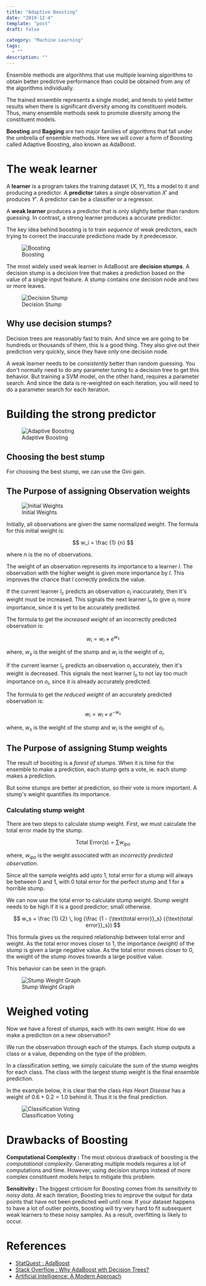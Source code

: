 ```yaml
---
title: "Adaptive Boosting"
date: "2019-12-4"
template: "post"
draft: false

category: "Machine Learning"
tags:
  - ""
description: ""
---
```


Ensemble methods are algorithms that use multiple learning algorithms to obtain better predictive performance than could be obtained from any of the algorithms individually.

The trained ensemble represents a single model, and tends to yield better results when there is significant diversity among its constituent models. Thus, many ensemble methods seek to promote diversity among the constituent models.

**Boosting** and **Bagging** are two major families of algorithms that fall under the umbrella of ensemble methods. Here we will cover a form of Boosting called Adaptive Boosting, also known as AdaBoost.

# The weak learner

A **learner** is a program takes the training dataset $(X, Y)$, fits a model to it and producing a predictor. A **predictor** takes a single observation $X'$ and produces $Y'$. A predictor can be a classifier or a regressor.

A **weak learner** produces a predictor that is only slightly better than random guessing. In contrast, a strong learner produces a accurate predictor.

The key idea behind boosting is to train *sequence* of weak predictors, each trying to correct the inaccurate predictions made by it predecessor.

<figure style="width: 600px">
	<img src="/media/machine learning/boosting/boosting.png" alt="Boosting">
	<figcaption>Boosting</figcaption>
</figure>

The most widely used weak learner in AdaBoost are **decision stumps**. A decision stump is a decision tree that makes a prediction based on the value of a *single* input feature. A stump contains one decision node and two or more leaves.

<figure style="width: 500px">
	<img src="/media/machine learning/boosting/decision-stump.png" alt="Decision Stump">
	<figcaption>Decision Stump</figcaption>
</figure>

## Why use decision stumps?

Decision trees are reasonably fast to train. And since we are going to be hundreds or thousands of them, this is a good thing. They also give out their prediction very quickly, since they have only one decision node.

A weak learner needs to be *consistently* better than random guessing. You don't normally need to do any parameter tuning to a decision tree to get this behavior. But training a SVM model, on the other hand, requires a parameter search. And since the data is re-weighted on each iteration, you will need to do a parameter search for each iteration.

# Building the strong predictor

<figure style="width: 900px">
	<img src="/media/machine learning/boosting/adaptive-boosting.png" alt="Adaptive Boosting">
	<figcaption>Adaptive Boosting</figcaption>
</figure>

## Choosing the best stump

For choosing the best stump, we can use the Gini gain.

## The Purpose of assigning Observation weights

<figure style="width: 700px">
	<img src="/media/machine learning/boosting/initial-weights.png" alt="Initial Weights">
	<figcaption>Initial Weights</figcaption>
</figure>

Initially, all observations are given the same normalized weight. The formula for this initial weight is:

$$
w_i = \frac {1} {n}
$$

where $n$ is the no of observations.

The weight of an observation represents its importance to a learner $l$. The observation with the higher weight is given more importance by $l$. This improves the chance that $l$ correctly predicts the value.

If the current learner $l_c$ predicts an observation $o_i$ inaccurately, then it's weight must be increased. This signals the next learner $l_n$ to give $o_i$ more importance, since it is yet to be accurately predicted.

The formula to get the *increased weight* of an incorrectly predicted observation is:

$$
w_i = w_i \times e^{w_s}
$$

where, $w_s$ is the weight of the stump and $w_i$ is the weight of $o_i$.

If the current learner $l_c$ predicts an observation $o_i$ accurately, then it's weight is decreased. This signals the next learner $l_n$ to not lay too much importance on $o_i$, since it is already accurately predicted.

The formula to get the *reduced weight* of an accurately predicted observation is:

$$
w_i = w_i \times e^{- w_s}
$$

where, $w_s$ is the weight of the stump and $w_i$ is the weight of $o_i$.

## The Purpose of assigning Stump weights

The result of boosting is a *forest of stumps*. When it is time for the ensemble to make a prediction, each stump gets a vote, ie. each stump makes a prediction.

But some stumps are better at prediction, so their vote is more important. A stump's weight quantifies its importance.

### Calculating stump weight

There are two steps to calculate stump weight. First, we must calculate the total error made by the stump.

$$
\text{Total Error} (s) = \sum w_{ipo}
$$

where, $w_{ipo}$ is the weight associated with an *incorrectly predicted observation*.

Since all the sample weights add upto $1$, total error for a stump will always be between $0$ and $1$, with $0$ total error for the perfect stump and $1$ for a horrible stump.

We can now use the $\text{total error}$ to calculate stump weight. Stump weight needs to be high if it is a good predictor; small otherwise.

$$
w_s = \frac {1} {2} \, log (\frac {1 - {\text{total error}}_s} {{\text{total error}}_s})
$$

This formula gives us the required relationship between $\text{total error}$ and $\text{weight}$. As the total error moves closer to 1, the importance *(weight)* of the stump is given a large negative value. As the total error moves closer to 0, the weight of the stump moves towards a large positive value.

This behavior can be seen in the graph.

<figure style="width: 450px">
	<img src="/media/machine learning/boosting/stump-weight-graph.png" alt="Stump Weight Graph">
	<figcaption>Stump Weight Graph</figcaption>
</figure>

# Weighed voting

Now we have a forest of stumps, each with its own weight. How do we make a prediction on a new observation?

We run the observation through each of the stumps. Each stump outputs a class or a value, depending on the type of the problem.

In a classification setting, we simply calculate the sum of the stump weights for each class. The class with the largest stump weight is the final ensemble prediction.

In the example below, it is clear that the class *Has Heart Disease* has a weight of $0.6 + 0.2 = 1.0$ behind it. Thus it is the final prediction.

<figure style="width: 600px">
	<img src="/media/machine learning/boosting/classification-voting.png" alt="Classification Voting">
	<figcaption>Classification Voting</figcaption>
</figure>

# Drawbacks of Boosting

**Computational Complexity :** The most obvious drawback of boosting is the *computational complexity*. Generating multiple models requires a lot of computations and time. However, using decision stumps instead of more complex constituent models helps to mitigate this problem.

**Sensitivity :** The biggest criticism for Boosting comes from its *sensitivity to noisy data*. At each iteration, Boosting tries to improve the output for data points that have not been predicted well until now. If your dataset happens to have a lot of outlier points, boosting will try very hard to fit subsequent weak learners to these noisy samples. As a result, overfitting is likely to occur.

# References

- [StatQuest : AdaBoost](https://www.youtube.com/watch?v=LsK-xG1cLYA&list=WL&index=15)
- [Stack Overflow : Why AdaBoost wth Decision Trees?](https://stats.stackexchange.com/questions/124628/why-adaboost-with-decision-trees?rq=1)
- [Artificial Intelligence: A Modern Approach](http://aima.cs.berkeley.edu/)
